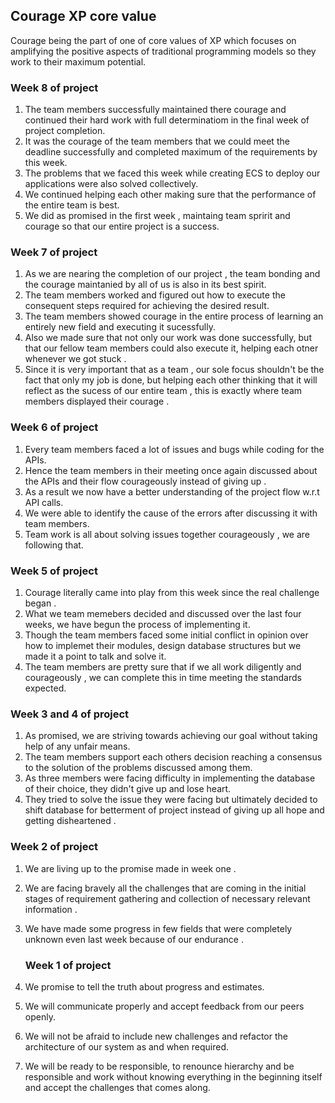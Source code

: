## Courage XP core value
Courage being the part of one of core values of XP which focuses on amplifying the positive aspects of traditional programming models so they work to their maximum potential.
### Week 8 of project
1. The team members successfully maintained there courage and continued their hard work with full determinatiom in the final week of        project completion.
2. It was the courage of the team members that we could meet the deadline successfully and completed maximum of the requirements by this    week.
3. The problems that we faced this week while creating ECS to deploy our applications were also solved collectively.
4. We continued helping each other making sure that the performance of the entire team is best.
5. We did as promised in the first week , maintaing team spririt and courage so that our entire project is  a success. 
### Week 7 of project
1. As we are nearing the completion of our project , the team bonding and the courage maintanied by all of us is also in its best         spirit. 
2. The team members worked and figured out how to execute the consequent steps required for achieving the desired result.
3. The team members showed courage in the entire process of learning an entirely new field and executing it sucessfully.
4. Also we made sure that not only our work was done successfully, but that our fellow team members could also execute it, helping each    otner whenever we got stuck . 
5. Since it is very important that as a team , our sole focus shouldn't be the fact that only my job is done, but helping each        other thinking that it will reflect as the sucess of our entire team , this is exactly where team members displayed their courage .
### Week 6 of project
1. Every team members faced a lot of issues and bugs while coding for the APIs.
2. Hence the team members in their meeting once again discussed about the APIs and their flow courageously instead of giving up .
3. As a result we now have a better understanding of the project flow w.r.t API calls.
4. We were able to identify the cause of the errors after discussing it with team members. 
5. Team work is all about solving issues together courageously , we are following that.
### Week 5 of project
1. Courage literally came into play from this week since the real challenge began .
2. What we team memebers decided and discussed over the last four weeks, we have begun the process of implementing it.
3. Though the team members faced some initial conflict in opinion over how to implemet their modules, design database structures but we      made it a point to talk and solve it.
4. The team members are pretty sure that if we all work diligently and courageously , we can complete this in time meeting the standards      expected.

  ### Week 3 and 4 of project
1. As promised, we are striving towards achieving our goal without taking help of any unfair means.
2. The team members support each others decision reaching a consensus to the solution of the problems discussed among them.
3. As three members were facing difficulty in implementing the database of their choice, they didn't give up and lose heart.
4. They tried to solve the issue they were facing but ultimately decided to shift database for betterment of project instead of giving up    all hope and getting disheartened .

  ### Week 2 of project  
1. We are living up to the promise made in week one . 
2. We are facing bravely all the challenges that are coming in the initial stages of requirement gathering and collection of 
   necessary relevant information . 
3. We have made some progress in few fields that were completely unknown even last week because of our endurance .    

    ### Week 1 of project
1. We promise to tell the truth about progress and estimates.
2. We will communicate properly and accept feedback from our peers openly. 
3. We will not be afraid to include new challenges and refactor the architecture of our system as and when 
   required.
4. We will be ready to be responsible, to renounce hierarchy and be responsible and work without knowing 
   everything in the beginning itself and accept the challenges that comes along.

